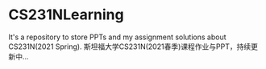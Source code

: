 # CS231NLearning
It's a repository to store PPTs and my assignment solutions about CS231N(2021 Spring).
斯坦福大学CS231N(2021春季)课程作业与PPT，持续更新中...
